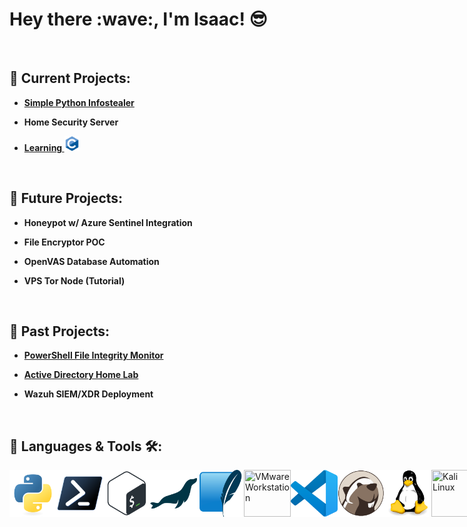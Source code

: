 <h1> Hey there :wave:, I'm Isaac! 😎 </h1>
<br>

## 📌 Current Projects:
  <strong>

  - [Simple Python Infostealer](https://github.com/isaacward1/py-glutton)

  - Home Security Server

  - [Learning <img src="https://github.com/devicons/devicon/blob/master/icons/c/c-original.svg" width="24" height="24" title="C">](https://github.com/isaacward1/C)
    
  </strong>
<br>

## 🚀 Future Projects:
  <strong>
  
  - Honeypot w/ Azure Sentinel Integration
  
  - File Encryptor POC

  - OpenVAS Database Automation
  
  - VPS Tor Node (Tutorial)

  </strong>
<br>

## 📅 Past Projects:
<strong>
  
- [PowerShell File Integrity Monitor](https://github.com/isaacward1/PowerShell-FIM)

- [Active Directory Home Lab](https://github.com/isaacward1/AD-HomeLab)

- Wazuh SIEM/XDR Deployment

</strong>
<br>

## 🐍 Languages & Tools 🛠️:

<div style="display: flex;">
  <img src="https://github.com/devicons/devicon/blob/master/icons/python/python-original.svg" width="75" height="75" title="Python">
  <img src="https://raw.githubusercontent.com/devicons/devicon/master/icons/powershell/powershell-original.svg" width="75" height="75" title="PowerShell">
  <img src="https://github.com/devicons/devicon/blob/master/icons/bash/bash-original.svg" width="75" height="75" title="Bash">
  <img src="https://github.com/devicons/devicon/blob/master/icons/mariadb/mariadb-original.svg" width="75" height="75" title="MariaDB">
  <img src="https://github.com/devicons/devicon/blob/master/icons/sqlite/sqlite-original.svg" width="75" height="75" title="SQLite">
  <img src="/images/vmware-workstation.png" width="75" height="75" title="VMware Workstation">
  <img src="https://github.com/devicons/devicon/blob/master/icons/vscode/vscode-original.svg" width="75" height="75" title="VS Code">
  <img src="https://github.com/devicons/devicon/blob/master/icons/dbeaver/dbeaver-original.svg" width="75" height="75" title="DBeaver">
  <img src="https://github.com/devicons/devicon/blob/master/icons/linux/linux-original.svg" width="75" height="75" title="Linux">
  <img src="/images/kali-linux.png" title="Kali Linux" width="75" height="75">
  <img src="images/wireshark.png" alt="Description of the image" title="Wireshark" width="75" height="75">
  <img src="images/nmap.png" alt="Description of the image" title="Nmap" width="75" height="75">
  <img src="/images/metasploit.png" width="75" height="75" title="Metasploit">
  <img src="/images/nessus.png" width="75" height="75" title="Nessus">
  <img src="https://github.com/walkxcode/dashboard-icons/blob/main/svg/greenbone.svg" width="75" height="75" title="GVM">
  <img src="https://github.com/walkxcode/dashboard-icons/blob/main/svg/wazuh-opaque.svg" width="75" height="75" title="Wazuh">
</div>
